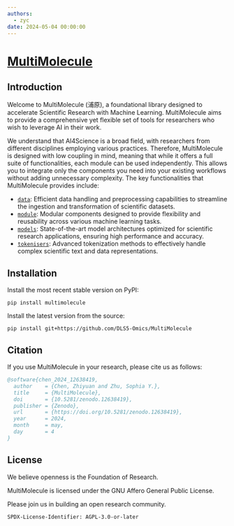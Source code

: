 ```yaml
---
authors:
  - zyc
date: 2024-05-04 00:00:00
---
```


# [MultiMolecule](https://multimolecule.danling.org)

## Introduction

Welcome to MultiMolecule (浦原), a foundational library designed to accelerate Scientific Research with Machine Learning. MultiMolecule aims to provide a comprehensive yet flexible set of tools for researchers who wish to leverage AI in their work.

We understand that AI4Science is a broad field, with researchers from different disciplines employing various practices. Therefore, MultiMolecule is designed with low coupling in mind, meaning that while it offers a full suite of functionalities, each module can be used independently. This allows you to integrate only the components you need into your existing workflows without adding unnecessary complexity. The key functionalities that MultiMolecule provides include:

- [`data`](data): Efficient data handling and preprocessing capabilities to streamline the ingestion and transformation of scientific datasets.
- [`module`](module): Modular components designed to provide flexibility and reusability across various machine learning tasks.
- [`models`](models): State-of-the-art model architectures optimized for scientific research applications, ensuring high performance and accuracy.
- [`tokenisers`](tokenisers): Advanced tokenization methods to effectively handle complex scientific text and data representations.
<!-- - [`utils`][multimolecule.utils]: A collection of utility functions and tools to simplify common tasks and enhance the overall user experience. -->

## Installation

Install the most recent stable version on PyPI:

```shell
pip install multimolecule
```

Install the latest version from the source:

```shell
pip install git+https://github.com/DLS5-Omics/MultiMolecule
```

## Citation

If you use MultiMolecule in your research, please cite us as follows:

```bibtex
@software{chen_2024_12638419,
  author    = {Chen, Zhiyuan and Zhu, Sophia Y.},
  title     = {MultiMolecule},
  doi       = {10.5281/zenodo.12638419},
  publisher = {Zenodo},
  url       = {https://doi.org/10.5281/zenodo.12638419},
  year      = 2024,
  month     = may,
  day       = 4
}
```

## License

We believe openness is the Foundation of Research.

MultiMolecule is licensed under the GNU Affero General Public License.

Please join us in building an open research community.

`SPDX-License-Identifier: AGPL-3.0-or-later`
